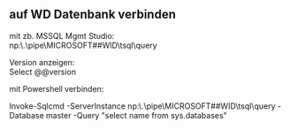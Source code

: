 ## auf WD Datenbank verbinden  

mit zb. MSSQL Mgmt Studio:  
np:\\.\pipe\MICROSOFT##WID\tsql\query  

Version anzeigen:  
Select @@version  


mit Powershell verbinden:  

Invoke-Sqlcmd -ServerInstance np:\\.\pipe\MICROSOFT##WID\tsql\query -Database master -Query "select name from sys.databases"  

